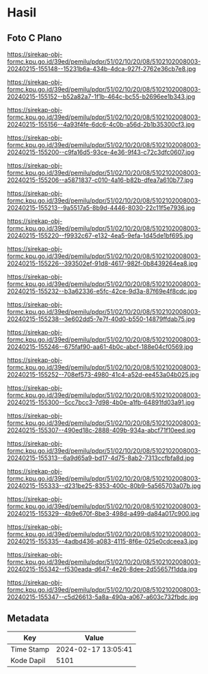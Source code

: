 # Hasil

## Foto C Plano

https://sirekap-obj-formc.kpu.go.id/39ed/pemilu/pdpr/51/02/10/20/08/5102102008003-20240215-155148--15231b6a-434b-4dca-927f-2762e36cb7e8.jpg

https://sirekap-obj-formc.kpu.go.id/39ed/pemilu/pdpr/51/02/10/20/08/5102102008003-20240215-155152--b52a82a7-1f1b-464c-bc55-b2696ee1b343.jpg

https://sirekap-obj-formc.kpu.go.id/39ed/pemilu/pdpr/51/02/10/20/08/5102102008003-20240215-155156--4a93f4fe-6dc6-4c0b-a56d-2b1b35300cf3.jpg

https://sirekap-obj-formc.kpu.go.id/39ed/pemilu/pdpr/51/02/10/20/08/5102102008003-20240215-155200--c9fa16d5-93ce-4e36-9f43-c72c3dfc0607.jpg

https://sirekap-obj-formc.kpu.go.id/39ed/pemilu/pdpr/51/02/10/20/08/5102102008003-20240215-155206--a5871837-c010-4a16-b82b-dfea7a610b77.jpg

https://sirekap-obj-formc.kpu.go.id/39ed/pemilu/pdpr/51/02/10/20/08/5102102008003-20240215-155213--9a5517a5-8b9d-4446-8030-22c11f5e7936.jpg

https://sirekap-obj-formc.kpu.go.id/39ed/pemilu/pdpr/51/02/10/20/08/5102102008003-20240215-155220--f9932c67-e132-4ea5-9efa-1d45de1bf695.jpg

https://sirekap-obj-formc.kpu.go.id/39ed/pemilu/pdpr/51/02/10/20/08/5102102008003-20240215-155226--393502ef-91d8-4617-982f-0b8439264ea8.jpg

https://sirekap-obj-formc.kpu.go.id/39ed/pemilu/pdpr/51/02/10/20/08/5102102008003-20240215-155232--b3a62336-e5fc-42ce-9d3a-87f69e4f8cdc.jpg

https://sirekap-obj-formc.kpu.go.id/39ed/pemilu/pdpr/51/02/10/20/08/5102102008003-20240215-155238--3e602dd5-7e7f-40d0-b550-14879ffdab75.jpg

https://sirekap-obj-formc.kpu.go.id/39ed/pemilu/pdpr/51/02/10/20/08/5102102008003-20240215-155246--675faf90-aa61-4b0c-abcf-188e04cf0569.jpg

https://sirekap-obj-formc.kpu.go.id/39ed/pemilu/pdpr/51/02/10/20/08/5102102008003-20240215-155252--708ef573-4980-41c4-a52d-ee453a04b025.jpg

https://sirekap-obj-formc.kpu.go.id/39ed/pemilu/pdpr/51/02/10/20/08/5102102008003-20240215-155300--5cc7bcc3-7d98-4b0e-a1fb-64891fd03a91.jpg

https://sirekap-obj-formc.kpu.go.id/39ed/pemilu/pdpr/51/02/10/20/08/5102102008003-20240215-155307--490ed18c-2888-409b-934a-abcf71f10eed.jpg

https://sirekap-obj-formc.kpu.go.id/39ed/pemilu/pdpr/51/02/10/20/08/5102102008003-20240215-155313--6a9d65a9-bd17-4d75-8ab2-7313ccfbfa8d.jpg

https://sirekap-obj-formc.kpu.go.id/39ed/pemilu/pdpr/51/02/10/20/08/5102102008003-20240215-155333--d231be25-8353-400c-80b9-5a565703a07b.jpg

https://sirekap-obj-formc.kpu.go.id/39ed/pemilu/pdpr/51/02/10/20/08/5102102008003-20240215-155329--4b9e670f-8be3-498d-a499-da84a017c900.jpg

https://sirekap-obj-formc.kpu.go.id/39ed/pemilu/pdpr/51/02/10/20/08/5102102008003-20240215-155335--4adbd436-a083-4115-8f6e-025e0cdceea3.jpg

https://sirekap-obj-formc.kpu.go.id/39ed/pemilu/pdpr/51/02/10/20/08/5102102008003-20240215-155342--f530eada-d647-4e26-8dee-2d55657f1dda.jpg

https://sirekap-obj-formc.kpu.go.id/39ed/pemilu/pdpr/51/02/10/20/08/5102102008003-20240215-155347--c5d26613-5a8a-490a-a067-a603c732fbdc.jpg


## Metadata

| Key        | Value               |
| ---------- | ------------------- |
| Time Stamp | 2024-02-17 13:05:41 |
| Kode Dapil | 5101                |



